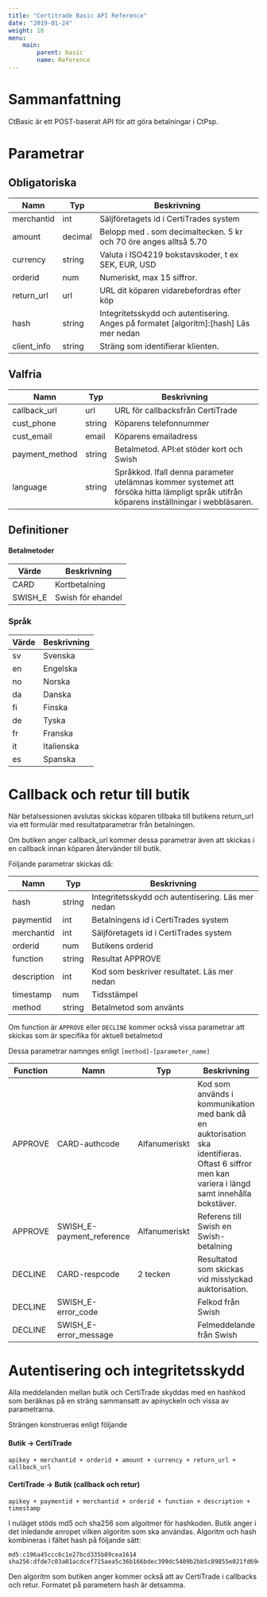 ```yaml
---
title: "Certitrade Basic API Reference"
date: "2019-01-24"
weight: 10
menu: 
    main:
        parent: basic
        name: Reference
---
```


# Sammanfattning

CtBasic är ett POST-baserat API för att göra betalningar i CtPsp.

# Parametrar

## Obligatoriska

| Namn | Typ | Beskrivning |
|---|---|---|
| merchantid | int | Säljföretagets id i CertiTrades system |
| amount | decimal | Belopp med . som decimaltecken. 5 kr och 70 öre anges alltså 5.70 |
| currency | string | Valuta i ISO4219 bokstavskoder, t ex SEK, EUR, USD |
| orderid | num | Numeriskt, max 15 siffror. |
| return_url | url | URL dit köparen vidarebefordras efter köp |
| hash | string | Integritetsskydd och autentisering. Anges på formatet [algoritm]:[hash] Läs mer nedan |
| client_info | string | Sträng som identifierar klienten. |

## Valfria

| Namn | Typ | Beskrivning |
|---|---|---|
| callback_url | url | URL för callbacksfrån CertiTrade |
| cust_phone | string | Köparens telefonnummer |
| cust_email | email | Köparens emailadress |
| payment_method | string | Betalmetod. API:et stöder kort och Swish |
| language | string | Språkkod. Ifall denna parameter utelämnas kommer systemet att försöka hitta lämpligt språk utifrån köparens inställningar i webbläsaren. |

## Definitioner
#### Betalmetoder

| Värde | Beskrivning |
|---|---|
| CARD | Kortbetalning |
| SWISH_E | Swish för ehandel |

### Språk

| Värde | Beskrivning |
|---|---|
| sv | Svenska |
| en | Engelska |
| no | Norska |
| da | Danska |
| fi | Finska |
| de | Tyska |
| fr | Franska |
| it | Italienska |
| es | Spanska |

# Callback och retur till butik

När betalsessionen avslutas skickas köparen tillbaka till butikens return_url via ett formulär med resultatparametrar från betalningen.

Om butiken anger callback_url kommer dessa parametrar även att skickas i en callback innan köparen återvänder till butik.

Följande parametrar skickas då:

| Namn | Typ | Beskrivning |
|---|---|---|
| hash| string | Integritetsskydd och autentisering. Läs mer nedan |
| paymentid| int | Betalningens id i CertiTrades system |
| merchantid| int | Säljföretagets id i CertiTrades system |
| orderid| num | Butikens orderid |
| function| string | Resultat APPROVE|DECLINE|CANCEL|ERROR |
| description| int | Kod som beskriver resultatet. Läs mer nedan |
| timestamp| num | Tidsstämpel |
| method| string | Betalmetod som använts |

Om function är `APPROVE` eller `DECLINE` kommer också vissa parametrar att skickas som är specifika för aktuell betalmetod

Dessa parametrar namnges enligt `[method]-[parameter_name]`

| Function | Namn | Typ | Beskrivning |
|---|---|---|---|
| APPROVE | CARD-authcode | Alfanumeriskt | Kod som används i kommunikation med bank då en auktorisation ska identifieras. Oftast 6 siffror men kan variera i längd samt innehålla bokstäver. |
| APPROVE | SWISH_E-payment_reference | Alfanumeriskt | Referens till Swish en Swish-betalning |
| DECLINE | CARD-respcode | 2 tecken | Resultatod som skickas vid misslyckad auktorisation. |
| DECLINE | SWISH_E-error_code | | Felkod från Swish |
| DECLINE | SWISH_E-error_message | | Felmeddelande från Swish |

# Autentisering och integritetsskydd

Alla meddelanden mellan butik och CertiTrade skyddas med en hashkod som beräknas på en sträng sammansatt av apinyckeln och vissa av parametrarna.

Strängen konstrueras enligt följande

#### Butik -> CertiTrade
```
apikey + merchantid + orderid + amount + currency + return_url + callback_url
```

#### CertiTrade -> Butik (callback och retur)
```
apikey + paymentid + merchantid + orderid + function + description + timestamp
```

I nuläget stöds md5 och sha256 som algoitmer för hashkoden. Butik anger i det inledande anropet
vilken algoritm som ska användas. Algoritm och hash kombineras i fältet hash på följande sätt:

```
md5:c196a45ccc6c1e27bcd335b89cea1614
sha256:dfde7c03a01acdcef715aea5c36b166bdec399dc5409b2bb5c89855e021fd694
```

Den algoritm som butiken anger kommer också att av CertiTrade i callbacks och retur.
Formatet på parametern hash är detsamma.
